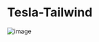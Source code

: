 # Tesla-Tailwind
![image](https://user-images.githubusercontent.com/103760832/180299704-5be894c1-b3b9-4a36-a007-0b0f07567aee.png)
